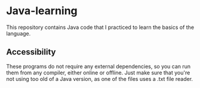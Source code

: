 # Java-learning

This repository contains Java code that I practiced to learn the basics of the language.

## Accessibility

These programs do not require any external dependencies, so you can run them from any compiler, either online or offline. Just make sure that you're not using too old of a Java version, as one of the files uses a .txt file reader.
